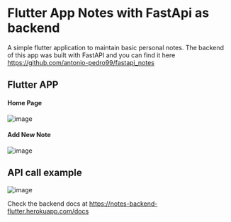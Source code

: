 # Flutter App Notes with FastApi as backend

A simple flutter application to maintain basic personal notes. The backend of this app was built with FastAPI and you can find it here https://github.com/antonio-pedro99/fastapi_notes


## Flutter APP

#### Home Page

![image](https://user-images.githubusercontent.com/42675180/160121654-bd5fa6bd-4954-46ff-a9de-c33841899bd0.png)

#### Add New Note

![image](https://user-images.githubusercontent.com/42675180/160121825-62695295-72e7-4f46-bb7f-73f4161b96f1.png)

## API call example

![image](https://user-images.githubusercontent.com/42675180/160121462-84fcd94b-c27b-4a41-b202-18872fb177c6.png)


Check the backend docs at https://notes-backend-flutter.herokuapp.com/docs
